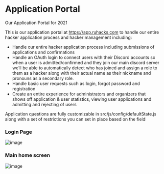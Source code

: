 # Application Portal

Our Application Portal for 2021

This is our application portal at https://app.ruhacks.com to handle our entire hacker application process and hacker management including:

-   Handle our entire hacker application process including submissions of applications and confirmations
-   Handle an OAuth login to connect users with their Discord accounts so when a user is admitted/confirmed and they join our main discord server we’ll be able to automatically detect who has joined and assign a role to them as a hacker along with their actual name as their nickname and pronouns as a secondary role.
-   Handle basic user requests such as login, forgot password and registration
-   Create an entire experience for administrators and organizers that shows off application & user statistics, viewing user applications and admitting and rejecting of users

Application questions are fully customizable in src/js/config/defaultState.js along with a set of restrictions you can set in place based on the field

### Login Page

![image](https://user-images.githubusercontent.com/8889186/115630196-9402ad00-a2d1-11eb-8308-e8046d8244ba.png)

### Main home screen

![image](https://user-images.githubusercontent.com/8889186/115630221-9fee6f00-a2d1-11eb-89cd-a6d41613d6f5.png)

